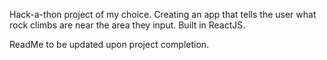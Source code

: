 ﻿Hack-a-thon project of my choice. 
Creating an app that tells the user what rock climbs are near the area they input.
Built in ReactJS.

ReadMe to be updated upon project completion. 